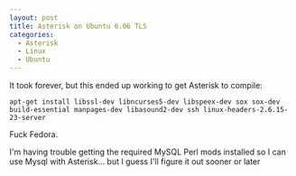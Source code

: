 ```yaml
---
layout: post
title: Asterisk on Ubuntu 6.06 TLS
categories:
  - Asterisk
  - Linux
  - Ubuntu
---
```

It took forever, but this ended up working to get Asterisk to compile:

`apt-get install libssl-dev libncurses5-dev libspeex-dev sox sox-dev build-essential manpages-dev libasound2-dev ssh linux-headers-2.6.15-23-server`

Fuck Fedora.

I'm having trouble getting the required MySQL Perl mods installed so I can use Mysql with Asterisk... but I guess I'll figure it out sooner or later
